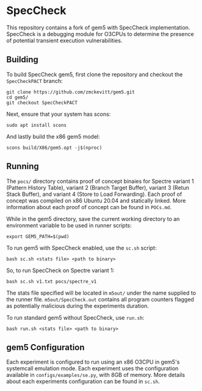 # SpecCheck

This repository contains a fork of gem5 with SpecCheck implementation. SpecCheck is a debugging module for O3CPUs to determine the presence of potential transient execution vulnerabilities.

## Building

To build SpecCheck gem5, first clone the repository and checkout the ```SpecCheckPACT``` branch:

```
git clone https://github.com/zmckevitt/gem5.git
cd gem5/
git checkout SpecCheckPACT
```

Next, ensure that your system has scons:

```
sudo apt install scons
```

And lastly build the x86 gem5 model:

```
scons build/X86/gem5.opt -j$(nproc)
```

## Running

The ```pocs/``` directory contains proof of concept binaies for Spectre variant 1 (Pattern History Table), variant 2 (Branch Target Buffer), variant 3 (Retun Stack Buffer), and variant 4 (Store to Load Forwarding). Each proof of concept was compiled on x86 Ubuntu 20.04 and statically linked. More information about each proof of concept can be found in ```POCs.md```.

While in the gem5 directory, save the current working directory to an environment variable to be used in runner scripts:

```
export GEM5_PATH=$(pwd)
```

To run gem5 with SpecCheck enabled, use the ```sc.sh``` script:

```
bash sc.sh <stats file> <path to binary>
```

So, to run SpecCheck on Spectre variant 1:

```
bash sc.sh v1.txt pocs/spectre_v1
```

The stats file specified will be located in ```m5out/``` under the name supplied to the runner file. ```m5out/SpecCheck.out``` contains all program counters flagged as potentially malicious during the experiments duration.

To run standard gem5 without SpecCheck, use ```run.sh```:

```
bash run.sh <stats file> <path to binary>
```

## gem5 Configuration

Each experiment is configured to run using an x86 O3CPU in gem5's systemcall emulation mode. Each experiment uses the configuration available in ```configs/examples/se.py```, with 8GB of memory. More details about each experiments configuration can be found in ```sc.sh```.
